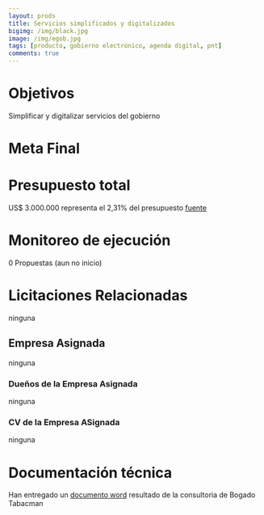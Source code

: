 ```yaml
---
layout: prods
title: Servicios simplificados y digitalizados
bigimg: /img/black.jpg
image: /img/egob.jpg
tags: [producto, gobierno electrónico, agenda digital, pnt]
comments: true
---
```


# Objetivos
Simplificar y digitalizar servicios del gobierno
# Meta Final
# Presupuesto total
US$ 3.000.000 
representa el 2,31% del presupuesto
[fuente](https://www.mitic.gov.py/download_file/view/731/708)
# Monitoreo de ejecución
0 Propuestas (aun no inicio)
# Licitaciones Relacionadas
ninguna
## Empresa Asignada
ninguna
### Dueños de la Empresa Asignada
ninguna
### CV de la Empresa ASignada
ninguna
# Documentación técnica
Han entregado un [documento word](https://www.mitic.gov.py/download_file/view/673/708) resultado de la consultoria de Bogado Tabacman
